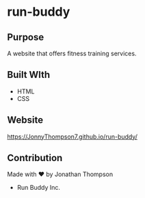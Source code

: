 # run-buddy


## Purpose
A website that offers fitness training services.

## Built WIth
* HTML
* CSS


## Website
https://JonnyThompson7.github.io/run-buddy/


## Contribution
Made with ❤️ by Jonathan Thompson


* Run Buddy Inc.